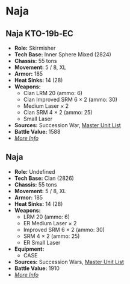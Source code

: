 # Naja
## Naja KTO-19b-EC
- **Role:** Skirmisher
- **Tech Base:** Inner Sphere Mixed (2824)
- **Chassis:** 55 tons
- **Movement:** 5 / 8, XL
- **Armor:** 185
- **Heat Sinks:** 14 (28)
- **Weapons:**
  - Clan LRM 20 (ammo: 6)
  - Clan Improved SRM 6 × 2 (ammo: 30)
  - Medium Laser × 2
  - Clan SRM 4 × 2 (ammo: 25)
  - Small Laser
- **Sources:** Succession War, [Master Unit List](http://masterunitlist.info/Unit/Details/7622/naja-kto-19b-ec)
- **Battle Value:** 1588
- [*More Info*](naja/naja_kto-19b-ec.md)

## Naja
- **Role:** Undefined
- **Tech Base:** Clan (2826)
- **Chassis:** 55 tons
- **Movement:** 5 / 8, XL
- **Armor:** 185
- **Heat Sinks:** 14 (28)
- **Weapons:**
  - LRM 20 (ammo: 6)
  - ER Medium Laser × 2
  - Improved SRM 6 × 2 (ammo: 30)
  - SRM 4 × 2 (ammo: 25)
  - ER Small Laser
- **Equipment:**
  - CASE
- **Sources:** Succession Wars, [Master Unit List](http://masterunitlist.info/Unit/Details/7621/naja-standard)
- **Battle Value:** 1910
- [*More Info*](naja/naja.md)

